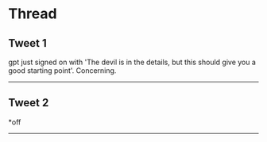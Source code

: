 # Thread

## Tweet 1

gpt just signed on with 'The devil is in the details, but this should give you a good starting point'. Concerning.

---

## Tweet 2

*off

---

